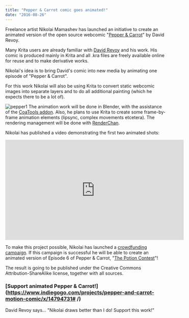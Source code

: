 ```yaml
---
title: "Pepper & Carrot comic goes animated!"
date: "2016-08-26"
---
```


Freelance artist Nikolai Mamashev has launched an initiative to create an animated version of the open source webcomic "[Pepper & Carrot](https://www.patreon.com/davidrevoy)" by David Revoy.

Many Krita users are already familiar with [David Revoy](http://davidrevoy.com/) and his work. His comic is produced mainly in Krita and all .kra files are freely available online for reuse and to make derivative works.

Nikolai's idea is to bring David's comic into new media by animating one episode of "Pepper & Carrot".

For this work Nikolai will also be using Krita to convert static webcomic images into separate layers and to do all additional painting (which he expects there to be a lot of).

![pepper1](images/pepper1.gif) The animation work will be done in Blender, with the assistance of the [CoaTools addon](https://github.com/ndee85/coa_tools). Also, he plans to use Krita to create some frame-by-frame animation elements (lipsync, complex movements etcetera). The rendering management will be done with [RenderChan](https://morevnaproject.org/renderchan).

Nikolai has published a video demonstrating the first two animated shots:

<iframe src="https://www.youtube.com/embed/pHRHJbdlJdM" width="560" height="315" frameborder="0" allowfullscreen="allowfullscreen"></iframe>

To make this project possible, Nikolai has launched a [crowdfunding campaign](https://www.indiegogo.com/projects/pepper-and-carrot-motion-comic/x/14794731#/). If this campaign is successful he will be able to create an animated version of Episode 6 of Pepper & Carrot, "[The Potion Contest](http://www.peppercarrot.com/en/article271/episode-6-the-potion-contest)"!

The result is going to be published under the Creative Commons Attribution-ShareAlike license, together with all sources.

### [Support animated Pepper & Carrot!](https://www.indiegogo.com/projects/pepper-and-carrot-motion-comic/x/14794731# /)

David Revoy says... "Nikolai draws better than I do! Support this work!"
